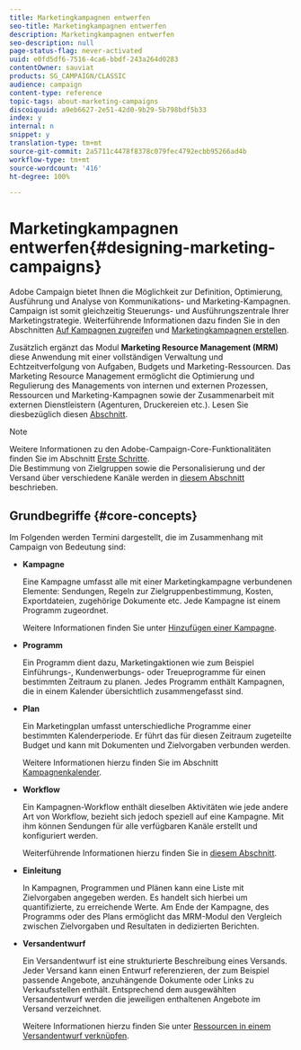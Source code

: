 ```yaml
---
title: Marketingkampagnen entwerfen
seo-title: Marketingkampagnen entwerfen
description: Marketingkampagnen entwerfen
seo-description: null
page-status-flag: never-activated
uuid: e0fd5df6-7516-4ca6-bbdf-243a264d0283
contentOwner: sauviat
products: SG_CAMPAIGN/CLASSIC
audience: campaign
content-type: reference
topic-tags: about-marketing-campaigns
discoiquuid: a9eb6627-2e51-42d0-9b29-5b798bdf5b33
index: y
internal: n
snippet: y
translation-type: tm+mt
source-git-commit: 2a5711c4478f8378c079fec4792ecbb95266ad4b
workflow-type: tm+mt
source-wordcount: '416'
ht-degree: 100%

---
```



# Marketingkampagnen entwerfen{#designing-marketing-campaigns}

Adobe Campaign bietet Ihnen die Möglichkeit zur Definition, Optimierung, Ausführung und Analyse von Kommunikations- und Marketing-Kampagnen. Campaign ist somit gleichzeitig Steuerungs- und Ausführungszentrale Ihrer Marketingstrategie. Weiterführende Informationen dazu finden Sie in den Abschnitten [Auf Kampagnen zugreifen](../../campaign/using/accessing-campaigns.md) und [Marketingkampagnen erstellen](../../campaign/using/setting-up-marketing-campaigns.md).

Zusätzlich ergänzt das Modul **Marketing Resource Management (MRM)** diese Anwendung mit einer vollständigen Verwaltung und Echtzeitverfolgung von Aufgaben, Budgets und Marketing-Ressourcen. Das Marketing Resource Management ermöglicht die Optimierung und Regulierung des Managements von internen und externen Prozessen, Ressourcen und Marketing-Kampagnen sowie der Zusammenarbeit mit externen Dienstleistern (Agenturen, Druckereien etc.). Lesen Sie diesbezüglich diesen [Abschnitt](../../campaign/using/about-marketing-resource-management.md).

>[!NOTE]
>
>Weitere Informationen zu den Adobe-Campaign-Core-Funktionalitäten finden Sie im Abschnitt [Erste Schritte](../../platform/using/about-adobe-campaign-classic.md).\
>Die Bestimmung von Zielgruppen sowie die Personalisierung und der Versand über verschiedene Kanäle werden in [diesem Abschnitt](../../delivery/using/steps-about-delivery-creation-steps.md) beschrieben.

## Grundbegriffe {#core-concepts}

Im Folgenden werden Termini dargestellt, die im Zusammenhang mit Campaign von Bedeutung sind:

* **Kampagne**

   Eine Kampagne umfasst alle mit einer Marketingkampagne verbundenen Elemente: Sendungen, Regeln zur Zielgruppenbestimmung, Kosten, Exportdateien, zugehörige Dokumente etc. Jede Kampagne ist einem Programm zugeordnet.

   Weitere Informationen finden Sie unter [Hinzufügen einer Kampagne](../../campaign/using/setting-up-marketing-campaigns.md#adding-a-campaign).

* **Programm**

   Ein Programm dient dazu, Marketingaktionen wie zum Beispiel Einführungs-, Kundenwerbungs- oder Treueprogramme für einen bestimmten Zeitraum zu planen. Jedes Programm enthält Kampagnen, die in einem Kalender übersichtlich zusammengefasst sind.

* **Plan**

   Ein Marketingplan umfasst unterschiedliche Programme einer bestimmten Kalenderperiode. Er führt das für diesen Zeitraum zugeteilte Budget und kann mit Dokumenten und Zielvorgaben verbunden werden.

   Weitere Informationen hierzu finden Sie im Abschnitt [Kampagnenkalender](../../campaign/using/accessing-marketing-campaigns.md#campaign-calendar).

* **Workflow**

   Ein Kampagnen-Workflow enthält dieselben Aktivitäten wie jede andere Art von Workflow, bezieht sich jedoch speziell auf eine Kampagne. Mit ihm können Sendungen für alle verfügbaren Kanäle erstellt und konfiguriert werden.

   Weiterführende Informationen hierzu finden Sie in [diesem Abschnitt](../../campaign/using/marketing-campaign-deliveries.md#building-the-main-target-in-a-workflow).

* **Einleitung**

   In Kampagnen, Programmen und Plänen kann eine Liste mit Zielvorgaben angegeben werden. Es handelt sich hierbei um quantifizierte, zu erreichende Werte. Am Ende der Kampagne, des Programms oder des Plans ermöglicht das MRM-Modul den Vergleich zwischen Zielvorgaben und Resultaten in dedizierten Berichten.

* **Versandentwurf**

   Ein Versandentwurf ist eine strukturierte Beschreibung eines Versands. Jeder Versand kann einen Entwurf referenzieren, der zum Beispiel passende Angebote, anzuhängende Dokumente oder Links zu Verkaufsstellen enthält. Entsprechend dem ausgewählten Versandentwurf werden die jeweiligen enthaltenen Angebote im Versand verzeichnet.

   Weitere Informationen hierzu finden Sie unter [Ressourcen in einem Versandentwurf verknüpfen](../../campaign/using/marketing-campaign-deliveries.md#associating-and-structuring-resources-linked-via-a-delivery-outline).

